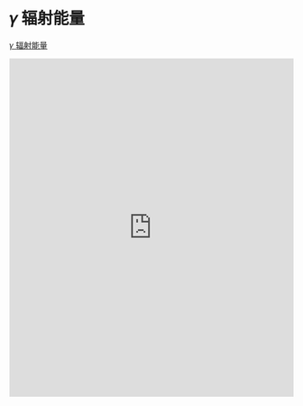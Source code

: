 # 𝛾 辐射能量

[𝛾 辐射能量](1_1_2.pdf)

<iframe src="https://docs.google.com/viewer?url=https://github.com/your_username/your_repository/raw/branch/path/to/your_pdf.pdf&embedded=true" style="width:100%; height:600px;" frameborder="0"></iframe>
